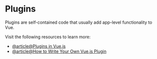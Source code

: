 # Plugins

Plugins are self-contained code that usually add app-level functionality to Vue.

Visit the following resources to learn more:

- [@article@Plugins in Vue.js](https://vuejs.org/guide/reusability/plugins.html)
- [@article@How to Write Your Own Vue.js Plugin](https://www.linode.com/docs/guides/how-to-write-vue-js-plugins/)

